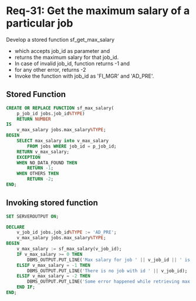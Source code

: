 # Req-31: Get the maximum salary of a particular job
Develop a stored function sf_get_max_salary 
- which accepts job_id as parameter and 
- returns the maximum salary for that job_id. 
- In case of invalid job_id, function returns -1 and 
- for any other error, returns -2
- Invoke the function with job_id as 'FI_MGR' and 'AD_PRE'.


## Stored Function

```sql
CREATE OR REPLACE FUNCTION sf_max_salary(
    p_job_id jobs.job_id%TYPE)
    RETURN NUMBER
IS
    v_max_salary jobs.max_salary%TYPE;
BEGIN
    SELECT max_salary into v_max_salary
        FROM jobs WHERE job_id = p_job_id;
    RETURN v_max_salary;
    EXCEPTION
    WHEN NO_DATA_FOUND THEN
        RETURN -1;
    WHEN OTHERS THEN
        RETURN -2;
END;
```

## Invoking stored function

```sql
SET SERVEROUTPUT ON;

DECLARE
    v_job_id jobs.job_id%TYPE := 'AD_PRE';
    v_max_salary jobs.max_salary%TYPE;
BEGIN
    v_max_salary := sf_max_salary(v_job_id);
    IF v_max_salary >= 0 THEN
        DBMS_OUTPUT.PUT_LINE('Max salary for job ' || v_job_id || ' is ' || v_max_salary);
    ELSIF v_max_salary = -1 THEN
        DBMS_OUTPUT.PUT_LINE('There is no job with id ' || v_job_id);
    ELSIF v_max_salary = -2 THEN
        DBMS_OUTPUT.PUT_LINE('Some error happened while retrieving max salary');
    END IF;
END;
```

